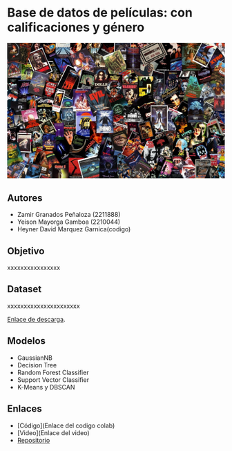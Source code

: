 # Base de datos de películas: con calificaciones y género


![Banner del Proyecto](/Pelicula.jpg) 

## **Autores**
- Zamir Granados Peñaloza (2211888)
- Yeison Mayorga Gamboa (2210044)
- Heyner David Marquez Garnica(codigo)

## **Objetivo**
xxxxxxxxxxxxxxxx

## **Dataset**
xxxxxxxxxxxxxxxxxxxxxx

[Enlace de descarga](https://www.kaggle.com/datasets/ochid7/a-dataset-of-movie-information-and-rating/data).

## **Modelos**
- GaussianNB
- Decision Tree
- Random Forest Classifier
- Support Vector Classifier
- K-Means y DBSCAN 

## **Enlaces**
- [Código](Enlace del codigo colab)
- [Video](Enlace del video)
- [Repositorio](https://github.com/Zamir2211888/Base-de-datos-de-peliculas)

